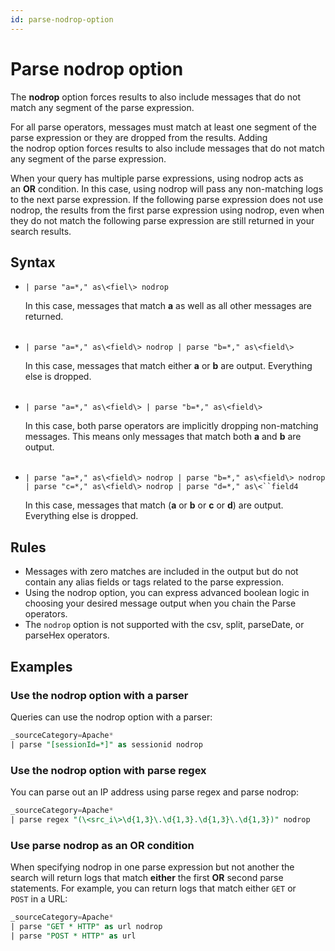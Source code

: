 ```yaml
---
id: parse-nodrop-option
---
```


# Parse nodrop option

The **nodrop** option forces results to also include messages that do not match any segment of the parse expression.

For all parse operators, messages must match at least one segment of the parse expression or they are dropped from the results. Adding the nodrop option forces results to also include messages that do not match any segment of the parse expression.

When your query has multiple parse expressions, using nodrop acts as an **OR** condition. In this case, using nodrop will pass any non-matching logs to the next parse expression. If the following parse expression does not use nodrop, the results from the first parse expression using nodrop, even when they do not match the following parse expression are still returned in your search results. 

## Syntax

* `| parse "a=*," as\<fiel\> nodrop`  

    In this case, messages that match **a** as well as all other messages are returned.  
     
* `| parse "a=*," as\<field\> nodrop | parse "b=*," as\<field\>`  

    In this case, messages that match either **a** or **b** are output. Everything else is dropped.  
     
* `| parse "a=*," as\<field\> | parse "b=*," as\<field\>`  

    In this case, both parse operators are implicitly dropping
    non-matching messages. This means only messages that match both
    **a** and **b** are output.  
     
* `| parse "a=*," as\<field\> nodrop | parse "b=*," as\<field\> nodrop | parse "c=*," as\<field\> nodrop | parse "d=*," as\<``field4`  

    In this case, messages that match (**a** or **b** or **c** or **d**) are output. Everything else is dropped.

## Rules

* Messages with zero matches are included in the output but do not contain any alias fields or tags related to the parse expression.
* Using the nodrop option, you can express advanced boolean logic in choosing your desired message output when you chain the Parse operators.
* The `nodrop` option is not supported with the csv, split, parseDate, or parseHex operators.

## Examples

### Use the nodrop option with a parser

Queries can use the nodrop option with a parser:

```sql
_sourceCategory=Apache*  
| parse "[sessionId=*]" as sessionid nodrop
```

### Use the nodrop option with parse regex

You can parse out an IP address using parse regex and parse nodrop:

```sql
_sourceCategory=Apache*  
| parse regex "(\<src_i\>\d{1,3}\.\d{1,3}.\d{1,3}\.\d{1,3})" nodrop
```

### Use parse nodrop as an OR condition

When specifying nodrop in one parse expression but not another the search will return logs that match **either** the first **OR** second parse statements. For example, you can return logs that match either `GET` or `POST` in a URL:

```sql
_sourceCategory=Apache* 
| parse "GET * HTTP" as url nodrop  
| parse "POST * HTTP" as url
```
